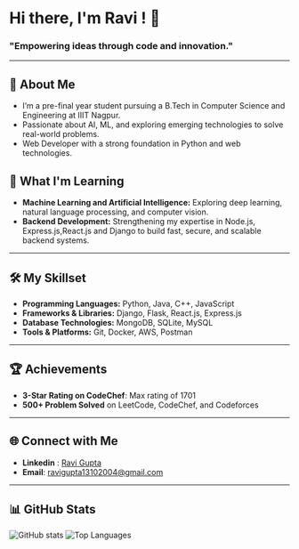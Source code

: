 # Hi there,  I'm Ravi ! 👋

### **"Empowering ideas through code and innovation."**


--- 

## 🚀 About Me
- I’m a pre-final year student pursuing a B.Tech in Computer Science and Engineering at IIIT Nagpur.  
- Passionate about AI, ML, and exploring emerging technologies to solve real-world problems.  
- Web Developer with a strong foundation in Python and web technologies.


## 🌱 What I'm Learning
- **Machine Learning and Artificial Intelligence:** Exploring deep learning, natural language processing, and computer vision.
- **Backend Development:** Strengthening my expertise in Node.js, Express.js,React.js and Django to build fast, secure, and scalable backend systems.

---

## 🛠️ My Skillset
- **Programming Languages:** Python, Java, C++, JavaScript
- **Frameworks & Libraries:** Django, Flask, React.js, Express.js
- **Database Technologies:** MongoDB, SQLite, MySQL
- **Tools & Platforms:** Git, Docker, AWS, Postman

---

## 🏆 Achievements

- **3-Star Rating on CodeChef**: Max rating of 1701
- **500+ Problem Solved** on LeetCode, CodeChef, and Codeforces
---
## 🌐 Connect with Me
- **Linkedin** : [Ravi Gupta](https://www.linkedin.com/in/ravi-gupta-9b6b2b238)
- **Email**: [ravigupta13102004@gmail.com](mailto:ravigupta13102004@gmail.com)


---

## 📊 GitHub Stats
![GitHub stats](https://github-readme-stats.vercel.app/api?username=Ravi9550&show_icons=true&theme=radical)
![Top Languages](https://github-readme-stats.vercel.app/api/top-langs/?username=Ravi9550&layout=compact&theme=radical)
